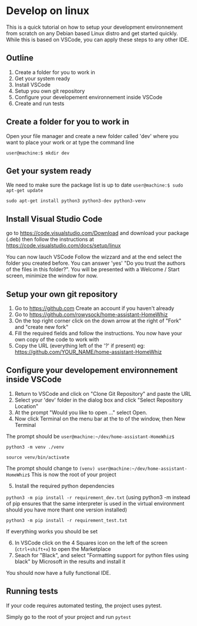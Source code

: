 # Develop on linux
This is a quick tutorial on how to setup your development environnement from scratch on any Debian
based Linux distro and get started quickly. While this is based on VSCode, you can apply these steps
to any other IDE.

## Outline
1. Create a folder for you to work in
2. Get your system ready
3. Install VSCode
4. Setup you own git repository
5. Configure your developement environnement inside VSCode
6. Create and run tests

## Create a folder for you to work in
Open your file manager and create a new folder called 'dev' where you want to place your work
or at type the command line

`user@machine:$ mkdir dev`

## Get your system ready
We need to make sure the package list is up to date
`user@machine:$ sudo apt-get update`

`sudo apt-get install python3 python3-dev python3-venv`

## Install Visual Studio Code
go to https://code.visualstudio.com/Download and download your package (.deb)
then follow the instructions at https://code.visualstudio.com/docs/setup/linux

You can now lauch VSCode
Follow the wizzard and at the end select the folder you created before. You can answer 'yes'
"Do you trust the authors of the files in this folder?".
You will be presented with a Welcome / Start screen, minimize the window for now.

## Setup your own git repository
1. Go to https://github.com Create an account if you haven't already
2. Go to https://github.com/rowysock/home-assistant-HomeWhiz
3. On the top right corner click on the down arrow at the right of "Fork" and "create new fork"
4. Fill the required fields and follow the instructions. You now have your own copy of the code to work with
5. Copy the URL (everything left of the '?' if present) eg: https://github.com/YOUR_NAME/home-assistant-HomeWhiz

## Configure your developement environnement inside VSCode
1. Return to VSCode and click on "Clone Git Repository" and paste the URL
2. Select your 'dev' folder in the dialog box and click "Select Repository Location"
3. At the prompt "Would you like to open ..." select Open. 
4. Now click Terminal on the menu bar at the to of the window, then New Terminal 

The prompt should be `user@machine:~/dev/home-assistant-HomeWhiz$`

`python3 -m venv ./venv`

`source venv/bin/activate`

The prompt should change to `(venv) user@machine:~/dev/home-assistant-HomeWhiz$` This is now the root 
of your project

5. Install the required python dependencies

`python3 -m pip install -r requirement_dev.txt` (using python3 -m instead of pip ensures that the same interpreter is used
in the virtual environment should you have more thant one version installed)

`python3 -m pip install -r requirement_test.txt`

If everything works you should be set 

6. In VSCode click on the 4 Squares icon on the left of the screen (`ctrl+shift+x`) to open the Marketplace
7. Seach for "Black", and select "Formatting support for python files using black" by Microsoft in the results 
and install it

You should now have a fully functional IDE.

## Running tests
If your code requires automated testing, the project uses pytest.

Simply go to the root of your project and run `pytest`









